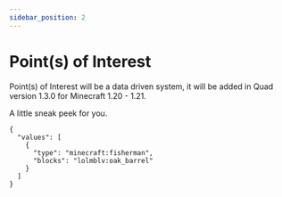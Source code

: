 ```yaml
---
sidebar_position: 2
---
```


# Point(s) of Interest

Point(s) of Interest will be a data driven system, it will be added in Quad version 1.3.0 for Minecraft 1.20 - 1.21.

A little sneak peek for you.

```text title=" poi_type/example.json"
{
  "values": [
    {
      "type": "minecraft:fisherman",
      "blocks": "lolmblv:oak_barrel"
    }
  ]
}
```